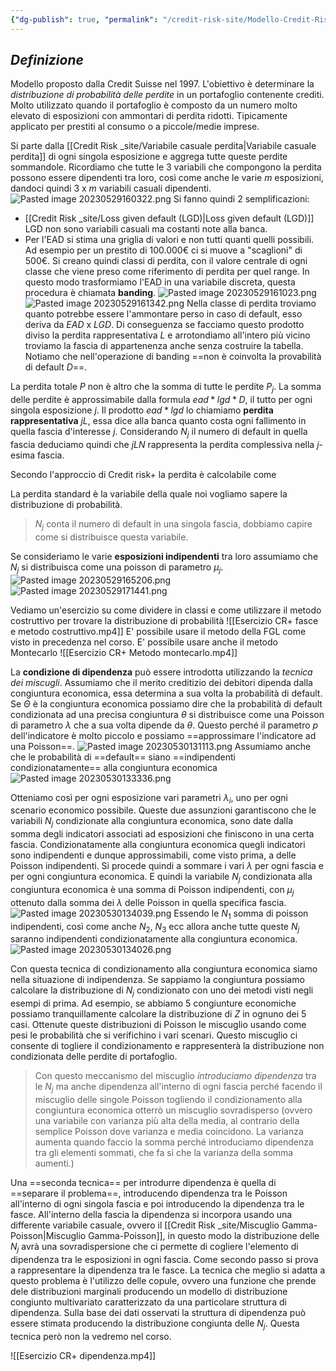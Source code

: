 ```yaml
---
{"dg-publish": true, "permalink": "/credit-risk-site/Modello-Credit-Risk+/"}
---
```






## *Definizione*
Modello proposto dalla Credit Suisse nel 1997.
L'obiettivo è determinare la *distribuzione di probabilità delle perdite* in un portafoglio contenente crediti.
Molto utilizzato quando il portafoglio è composto da un numero molto elevato di esposizioni con ammontari di perdita ridotti. Tipicamente applicato per prestiti al consumo o a piccole/medie imprese.

Si parte dalla [[Credit Risk _site/Variabile casuale perdita\|Variabile casuale perdita]] di ogni singola esposizione e aggrega tutte queste perdite sommandole.
Ricordiamo che tutte le 3 variabili che compongono la perdita possono essere dipendenti tra loro, così come anche le varie $m$ esposizioni, dandoci quindi $3$ x $m$ variabili casuali dipendenti.
![Pasted image 20230529160322.png](/img/user/Credit%20Risk%20_site/allegati/Pasted%20image%2020230529160322.png)
Si fanno quindi 2 semplificazioni:
- [[Credit Risk _site/Loss given default (LGD)\|Loss given default (LGD)]] LGD non sono variabili casuali ma costanti note alla banca.
- Per l'EAD si stima una griglia di valori e non tutti quanti quelli possibili. Ad esempio per un prestito di 100.000€ ci si muove a "scaglioni" di 500€. Si creano quindi classi di perdita, con il valore centrale di ogni classe che viene preso come riferimento di perdita per quel range. In questo modo trasformiamo l'EAD in una variabile discreta, questa procedura è chiamata **banding**.
![Pasted image 20230529161023.png](/img/user/Credit%20Risk%20_site/allegati/Pasted%20image%2020230529161023.png)
![Pasted image 20230529161342.png](/img/user/Credit%20Risk%20_site/allegati/Pasted%20image%2020230529161342.png)
Nella classe di perdita troviamo quanto potrebbe essere l'ammontare perso in caso di default, esso deriva da $EAD$ x $LGD$. Di conseguenza se facciamo questo prodotto diviso la perdita rappresentativa $L$ e arrotondiamo all'intero più vicino troviamo la fascia di appartenenza anche senza costruire la tabella.
Notiamo che nell'operazione di banding ==non è coinvolta la provabilità di default $D$==.

La perdita totale $P$ non è altro che la somma di tutte le perdite $P_j$.
La somma delle perdite è approssimabile dalla formula $ead*lgd*D$, il tutto per ogni singola esposizione $j$.
Il prodotto $ead*lgd$ lo chiamiamo **perdita rappresentativa** $jL$, essa dice alla banca quanto costa ogni fallimento in quella fascia d'interesse $j$.
Considerando $N_j$ il numero di default in quella fascia deduciamo quindi che $jLN$ rappresenta la perdita complessiva nella $j$-esima fascia.
<style> .container {font-family: sans-serif; text-align: center;} .button-wrapper button {z-index: 1;height: 40px; width: 100px; margin: 10px;padding: 5px;} .excalidraw .App-menu_top .buttonList { display: flex;} .excalidraw-wrapper { height: 800px; margin: 50px; position: relative;} :root[dir="ltr"] .excalidraw .layer-ui__wrapper .zen-mode-transition.App-menu_bottom--transition-left {transform: none;} </style><script src="https://cdn.jsdelivr.net/npm/react@17/umd/react.production.min.js"></script><script src="https://cdn.jsdelivr.net/npm/react-dom@17/umd/react-dom.production.min.js"></script><script type="text/javascript" src="https://cdn.jsdelivr.net/npm/@excalidraw/excalidraw@0/dist/excalidraw.production.min.js"></script><div id="Modello_Credit_Risk+_2023-05-29_1631.28.excalidraw.md1"></div><script>(function(){const InitialData={"type":"excalidraw","version":2,"source":"https://excalidraw.com","elements":[{"id":"FuwPk0JnfFHPANBeul5cj","type":"image","x":-303.86832427978516,"y":-128.77472828227303,"width":749.8459625244141,"height":257.67265461283944,"angle":0,"strokeColor":"transparent","backgroundColor":"transparent","fillStyle":"hachure","strokeWidth":1,"strokeStyle":"solid","roughness":1,"opacity":100,"groupIds":[],"roundness":null,"seed":179223279,"version":71,"versionNonce":2028495617,"isDeleted":false,"boundElements":null,"updated":1685370693823,"link":null,"locked":false,"status":"pending","fileId":"cba7d7c91623fd23c44e34ae118a97dc06650239","scale":[1,1]}],"appState":{"theme":"light","viewBackgroundColor":"#ffffff","currentItemStrokeColor":"#000000","currentItemBackgroundColor":"transparent","currentItemFillStyle":"hachure","currentItemStrokeWidth":1,"currentItemStrokeStyle":"solid","currentItemRoughness":1,"currentItemOpacity":100,"currentItemFontFamily":1,"currentItemFontSize":20,"currentItemTextAlign":"left","currentItemStartArrowhead":null,"currentItemEndArrowhead":"arrow","scrollX":323.4872131347656,"scrollY":319.56756591796875,"zoom":{"value":1},"currentItemRoundness":"round","gridSize":null,"colorPalette":{}},"files":{}};InitialData.scrollToContent=true;App=()=>{const e=React.useRef(null),t=React.useRef(null),[n,i]=React.useState({width:void 0,height:void 0});return React.useEffect(()=>{i({width:t.current.getBoundingClientRect().width,height:t.current.getBoundingClientRect().height});const e=()=>{i({width:t.current.getBoundingClientRect().width,height:t.current.getBoundingClientRect().height})};return window.addEventListener("resize",e),()=>window.removeEventListener("resize",e)},[t]),React.createElement(React.Fragment,null,React.createElement("div",{className:"excalidraw-wrapper",ref:t},React.createElement(ExcalidrawLib.Excalidraw,{ref:e,width:n.width,height:n.height,initialData:InitialData,viewModeEnabled:!0,zenModeEnabled:!0,gridModeEnabled:!1})))},excalidrawWrapper=document.getElementById("Modello_Credit_Risk+_2023-05-29_1631.28.excalidraw.md1");ReactDOM.render(React.createElement(App),excalidrawWrapper);})();</script>

Secondo l'approccio di Credit risk+ la perdita è calcolabile come
<div id="Modello_Credit_Risk+_2023-05-29_1635.14.excalidraw.md2"></div><script>(function(){const InitialData={"type":"excalidraw","version":2,"source":"https://excalidraw.com","elements":[{"id":"n-C2H047LWVvkn4Xd9WoT","type":"image","x":-225.96190643310547,"y":-140.13640594482422,"width":416,"height":225,"angle":0,"strokeColor":"transparent","backgroundColor":"transparent","fillStyle":"hachure","strokeWidth":1,"strokeStyle":"solid","roughness":1,"opacity":100,"groupIds":[],"roundness":null,"seed":847513999,"version":32,"versionNonce":2051697327,"isDeleted":false,"boundElements":null,"updated":1685370937186,"link":null,"locked":false,"status":"pending","fileId":"74dcfb57546329ec639f7218a746026faf39a389","scale":[1,1]},{"id":"85vRUm9ByKi7DgRCbF9s0","type":"arrow","x":-15.438926696777344,"y":-63.90666961669922,"width":40.896636962890625,"height":61.34490966796875,"angle":0,"strokeColor":"#000000","backgroundColor":"transparent","fillStyle":"hachure","strokeWidth":1,"strokeStyle":"solid","roughness":1,"opacity":100,"groupIds":[],"roundness":{"type":2},"seed":98312367,"version":119,"versionNonce":1978276801,"isDeleted":false,"boundElements":null,"updated":1685370937186,"link":null,"locked":false,"points":[[0,0],[28.481597900390625,29.94219970703125],[40.896636962890625,61.34490966796875]],"lastCommittedPoint":null,"startBinding":null,"endBinding":null,"startArrowhead":null,"endArrowhead":"arrow"},{"id":"sE3nxqDX","type":"text","x":41.524208068847656,"y":-56.109825134277344,"width":174,"height":25,"angle":0,"strokeColor":"#000000","backgroundColor":"transparent","fillStyle":"hachure","strokeWidth":1,"strokeStyle":"solid","roughness":1,"opacity":100,"groupIds":[],"roundness":null,"seed":267860079,"version":42,"versionNonce":2143903311,"isDeleted":false,"boundElements":null,"updated":1685370939761,"link":null,"locked":false,"text":"Perdita standard","rawText":"Perdita standard","fontSize":20,"fontFamily":1,"textAlign":"left","verticalAlign":"top","baseline":18,"containerId":null,"originalText":"Perdita standard"}],"appState":{"theme":"light","viewBackgroundColor":"#ffffff","currentItemStrokeColor":"#000000","currentItemBackgroundColor":"transparent","currentItemFillStyle":"hachure","currentItemStrokeWidth":1,"currentItemStrokeStyle":"solid","currentItemRoughness":1,"currentItemOpacity":100,"currentItemFontFamily":1,"currentItemFontSize":20,"currentItemTextAlign":"left","currentItemStartArrowhead":null,"currentItemEndArrowhead":"arrow","scrollX":323.4872131347656,"scrollY":319.56756591796875,"zoom":{"value":1},"currentItemRoundness":"round","gridSize":null,"colorPalette":{}},"files":{}};InitialData.scrollToContent=true;App=()=>{const e=React.useRef(null),t=React.useRef(null),[n,i]=React.useState({width:void 0,height:void 0});return React.useEffect(()=>{i({width:t.current.getBoundingClientRect().width,height:t.current.getBoundingClientRect().height});const e=()=>{i({width:t.current.getBoundingClientRect().width,height:t.current.getBoundingClientRect().height})};return window.addEventListener("resize",e),()=>window.removeEventListener("resize",e)},[t]),React.createElement(React.Fragment,null,React.createElement("div",{className:"excalidraw-wrapper",ref:t},React.createElement(ExcalidrawLib.Excalidraw,{ref:e,width:n.width,height:n.height,initialData:InitialData,viewModeEnabled:!0,zenModeEnabled:!0,gridModeEnabled:!1})))},excalidrawWrapper=document.getElementById("Modello_Credit_Risk+_2023-05-29_1635.14.excalidraw.md2");ReactDOM.render(React.createElement(App),excalidrawWrapper);})();</script>
La perdita standard è la variabile della quale noi vogliamo sapere la distribuzione di probabilità.

> $N_j$ conta il numero di default in una singola fascia, dobbiamo capire come si distribuisce questa variabile.

Se consideriamo le varie **esposizioni indipendenti** tra loro assumiamo che $N_j$ si distribuisca come una poisson di parametro $\mu_j$.
![Pasted image 20230529165206.png](/img/user/Credit%20Risk%20_site/allegati/Pasted%20image%2020230529165206.png)
![Pasted image 20230529171441.png](/img/user/Credit%20Risk%20_site/allegati/Pasted%20image%2020230529171441.png)

Vediamo un'esercizio su come dividere in classi e come utilizzare il metodo costruttivo per trovare la distribuzione di probabilità
![[Esercizio CR+ fasce e metodo costruttivo.mp4]]
E' possibile usare il metodo della FGL come visto in precedenza nel corso.
E' possibile usare anche il metodo Montecarlo
![[Esercizio CR+ Metodo montecarlo.mp4]]

La **condizione di dipendenza** può essere introdotta utilizzando la *tecnica dei miscugli*.
Assumiamo che il merito creditizio dei debitori dipenda dalla congiuntura economica, essa determina a sua volta la probabilità di default.
Se $\Theta$ è la congiuntura economica possiamo dire che la probabilità di default condizionata ad una precisa congiuntura $\theta$ si distribuisce come una Poisson di parametro $\lambda$ che a sua volta dipende da $\theta$.
Questo perché il parametro $p$ dell'indicatore è molto piccolo e possiamo ==approssimare l'indicatore ad una Poisson==.
![Pasted image 20230530131113.png](/img/user/Credit%20Risk%20_site/allegati/Pasted%20image%2020230530131113.png)
Assumiamo anche che le probabilità di ==default== siano ==indipendenti condizionatamente== alla congiuntura economica
![Pasted image 20230530133336.png](/img/user/Credit%20Risk%20_site/allegati/Pasted%20image%2020230530133336.png)

Otteniamo così per ogni esposizione vari parametri $\lambda_i$, uno per ogni scenario economico possibile.
Queste due assunzioni garantiscono che le variabili $N_j$ condizionate alla congiuntura economica, sono date dalla somma degli indicatori associati ad esposizioni che finiscono in una certa fascia. Condizionatamente alla congiuntura economica quegli indicatori sono indipendenti e dunque approssimabili, come visto prima, a delle Poisson indipendenti.
Si procede quindi a sommare i vari $\lambda$ per ogni fascia e per ogni congiuntura economica.
E quindi la variabile $N_j$ condizionata alla congiuntura economica è una somma di Poisson indipendenti, con $\mu_j$ ottenuto dalla somma dei $\lambda$ delle Poisson in quella specifica fascia.
![Pasted image 20230530134039.png](/img/user/Credit%20Risk%20_site/allegati/Pasted%20image%2020230530134039.png)
Essendo le $N_1$ somma di poisson indipendenti, così come anche $N_2$, $N_3$ ecc allora anche tutte queste $N_j$ saranno indipendenti condizionatamente alla congiuntura economica.
![Pasted image 20230530134026.png](/img/user/Credit%20Risk%20_site/allegati/Pasted%20image%2020230530134026.png)

Con questa tecnica di condizionamento alla congiuntura economica siamo nella situazione di indipendenza. 
Se sappiamo la congiuntura possiamo calcolare la distribuzione di $N_j$ condizionato con uno dei metodi visti negli esempi di prima.
Ad esempio, se abbiamo 5 congiunture economiche possiamo tranquillamente calcolare la distribuzione di $Z$ in ognuno dei 5 casi.
Ottenute queste distribuzioni di Poisson le miscuglio usando come pesi le probabilità che si verifichino i vari scenari.
Questo miscuglio ci consente di togliere il condizionamento e rappresenterà la distribuzione non condizionata delle perdite di portafoglio.

> Con questo meccanismo del miscuglio *introduciamo dipendenza* tra le $N_j$ ma anche dipendenza all'interno di ogni fascia perché facendo il miscuglio delle singole Poisson togliendo il condizionamento alla congiuntura economica otterrò un miscuglio sovradisperso (ovvero una variabile con varianza più alta della media, al contrario della semplice Poisson dove varianza e media coincidono. La varianza aumenta quando faccio la somma perché introduciamo dipendenza tra gli elementi sommati, che fa sì che la varianza della somma aumenti.)

Una ==seconda tecnica== per introdurre dipendenza è quella di ==separare il problema==, introducendo dipendenza tra le Poisson all'interno di ogni singola fascia e poi introducendo la dipendenza tra le fasce.
All'interno della fascia la dipendenza si incorpora usando una differente variabile casuale, ovvero il [[Credit Risk _site/Miscuglio Gamma-Poisson\|Miscuglio Gamma-Poisson]], in questo modo la distribuzione delle $N_j$ avrà una sovradispersione che ci permette di cogliere l'elemento di dipendenza tra le esposizioni in ogni fascia.
Come secondo passo si prova a rappresentare la dipendenza tra le fasce.
La tecnica che meglio si adatta a questo problema è l'utilizzo delle copule, ovvero una funzione che prende dele distribuzioni marginali producendo un modello di distribuzione congiunto multivariato caratterizzato da una particolare struttura di dipendenza. Sulla base dei dati osservati la struttura di dipendenza può essere stimata producendo la distribuzione congiunta delle $N_j$.
Questa tecnica però non la vedremo nel corso.

![[Esercizio CR+ dipendenza.mp4]]